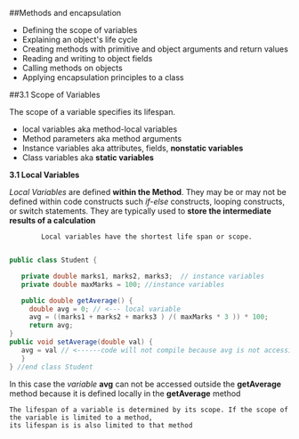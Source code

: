 ##Methods and encapsulation

  * Defining the scope of variables
  * Explaining an object's life cycle
  * Creating methods with primitive and object arguments and return values
  * Reading and writing to object fields
  * Calling methods on objects
  * Applying encapsulation principles to a class


##3.1 Scope of Variables

  The scope of a variable specifies its lifespan.

   * local variables aka method-local variables
   * Method parameters aka method arguments
   * Instance variables aka attributes, fields, **nonstatic variables**
   * Class variables aka **static variables**


**3.1 Local Variables**

*Local Variables* are defined **within the Method**. They may be or may not be defined within code constructs such *if-else*
constructs, looping constructs, or switch statements. They are typically used to **store the intermediate results of a calculation**

            Local variables have the shortest life span or scope.





 ```java

public class Student {

	private double marks1, marks2, marks3;  // instance variables
	private double maxMarks = 100; //instance variables

	public double getAverage() {
	  double avg = 0; // <--- local variable
	  avg = ((marks1 + marks2 + marks3 ) /( maxMarks * 3 )) * 100;
	  return avg;
}
public void setAverage(double val) {
	avg = val // <------code will not compile because avg is not accessible from getAverage method
	}
} //end class Student

```

In this case the *variable* **avg** can not be accessed outside the **getAverage** method because it is defined locally in the **getAverage** method

    The lifespan of a variable is determined by its scope. If the scope of the variable is limited to a method,
    its lifespan is is also limited to that method

